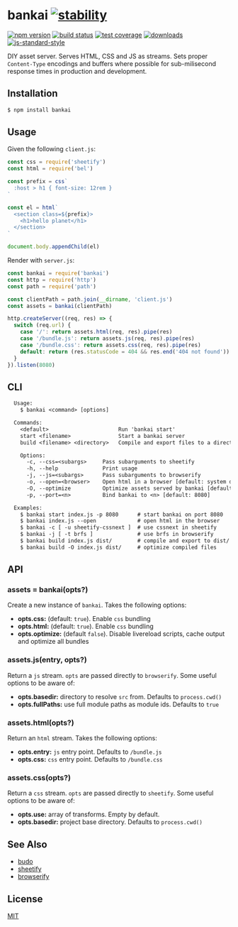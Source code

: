 # bankai [![stability][0]][1]
[![npm version][2]][3] [![build status][4]][5] [![test coverage][6]][7]
[![downloads][8]][9] [![js-standard-style][10]][11]

DIY asset server. Serves HTML, CSS and JS as streams. Sets proper
`Content-Type` encodings and buffers where possible for sub-milisecond response
times in production and development.

## Installation
```sh
$ npm install bankai
```

## Usage
Given the following `client.js`:
```js
const css = require('sheetify')
const html = require('bel')

const prefix = css`
  :host > h1 { font-size: 12rem }
`

const el = html`
  <section class=${prefix}>
    <h1>hello planet</h1>
  </section>
`

document.body.appendChild(el)
```

Render with `server.js`:
```js
const bankai = require('bankai')
const http = require('http')
const path = require('path')

const clientPath = path.join(__dirname, 'client.js')
const assets = bankai(clientPath)

http.createServer((req, res) => {
  switch (req.url) {
    case '/': return assets.html(req, res).pipe(res)
    case '/bundle.js': return assets.js(req, res).pipe(res)
    case '/bundle.css': return assets.css(req, res).pipe(res)
    default: return (res.statusCode = 404 && res.end('404 not found'))
  }
}).listen(8080)
```

## CLI
```txt
  Usage:
    $ bankai <command> [options]

  Commands:
    <default>                      Run 'bankai start'
    start <filename>               Start a bankai server
    build <filename> <directory>   Compile and export files to a directory

    Options:
      -c, --css=<subargs>     Pass subarguments to sheetify
      -h, --help              Print usage
      -j, --js=<subargs>      Pass subarguments to browserify
      -o, --open=<browser>    Open html in a browser [default: system default]
      -O, --optimize          Optimize assets served by bankai [default: false]
      -p, --port=<n>          Bind bankai to <n> [default: 8080]

  Examples:
    $ bankai start index.js -p 8080      # start bankai on port 8080
    $ bankai index.js --open             # open html in the browser
    $ bankai -c [ -u sheetify-cssnext ]  # use cssnext in sheetify
    $ bankai -j [ -t brfs ]              # use brfs in browserify
    $ bankai build index.js dist/        # compile and export to dist/
    $ bankai build -O index.js dist/     # optimize compiled files
```

## API
### assets = bankai(opts?)
Create a new instance of `bankai`. Takes the following options:
- __opts.css:__ (default: `true`). Enable `css` bundling
- __opts.html:__ (default: `true`). Enable `css` bundling
- __opts.optimize:__ (default `false`). Disable livereload scripts, cache
  output and optimize all bundles

### assets.js(entry, opts?)
Return a `js` stream. `opts` are passed directly to `browserify`. Some useful
options to be aware of:
- __opts.basedir:__ directory to resolve `src` from. Defaults to
  `process.cwd()`
- __opts.fullPaths:__ use full module paths as module ids. Defaults to `true`

### assets.html(opts?)
Return an `html` stream. Takes the following options:
- __opts.entry:__ `js` entry point. Defaults to `/bundle.js`
- __opts.css:__ `css` entry point. Defaults to `/bundle.css`

### assets.css(opts?)
Return a `css` stream. `opts` are passed directly to `sheetify`. Some useful
options to be aware of:
- __opts.use:__ array of transforms. Empty by default.
- __opts.basedir:__ project base directory. Defaults to `process.cwd()`

## See Also
- [budo](https://www.npmjs.com/package/budo)
- [sheetify](https://github.com/sheetify/sheetify)
- [browserify](https://github.com/substack/node-browserify)

## License
[MIT](https://tldrlegal.com/license/mit-license)

[0]: https://img.shields.io/badge/stability-experimental-orange.svg?style=flat-square
[1]: https://nodejs.org/api/documentation.html#documentation_stability_index
[2]: https://img.shields.io/npm/v/bankai.svg?style=flat-square
[3]: https://npmjs.org/package/bankai
[4]: https://img.shields.io/travis/yoshuawuyts/bankai/master.svg?style=flat-square
[5]: https://travis-ci.org/yoshuawuyts/bankai
[6]: https://img.shields.io/codecov/c/github/yoshuawuyts/bankai/master.svg?style=flat-square
[7]: https://codecov.io/github/yoshuawuyts/bankai
[8]: http://img.shields.io/npm/dm/bankai.svg?style=flat-square
[9]: https://npmjs.org/package/bankai
[10]: https://img.shields.io/badge/code%20style-standard-brightgreen.svg?style=flat-square
[11]: https://github.com/feross/standard
